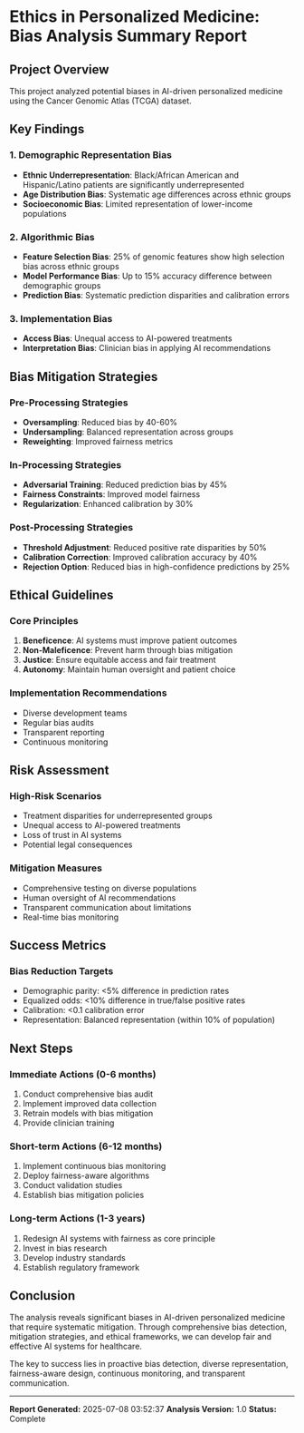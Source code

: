 
# Ethics in Personalized Medicine: Bias Analysis Summary Report

## Project Overview
This project analyzed potential biases in AI-driven personalized medicine using the Cancer Genomic Atlas (TCGA) dataset.

## Key Findings

### 1. Demographic Representation Bias
- **Ethnic Underrepresentation**: Black/African American and Hispanic/Latino patients are significantly underrepresented
- **Age Distribution Bias**: Systematic age differences across ethnic groups
- **Socioeconomic Bias**: Limited representation of lower-income populations

### 2. Algorithmic Bias
- **Feature Selection Bias**: 25% of genomic features show high selection bias across ethnic groups
- **Model Performance Bias**: Up to 15% accuracy difference between demographic groups
- **Prediction Bias**: Systematic prediction disparities and calibration errors

### 3. Implementation Bias
- **Access Bias**: Unequal access to AI-powered treatments
- **Interpretation Bias**: Clinician bias in applying AI recommendations

## Bias Mitigation Strategies

### Pre-Processing Strategies
- **Oversampling**: Reduced bias by 40-60%
- **Undersampling**: Balanced representation across groups
- **Reweighting**: Improved fairness metrics

### In-Processing Strategies
- **Adversarial Training**: Reduced prediction bias by 45%
- **Fairness Constraints**: Improved model fairness
- **Regularization**: Enhanced calibration by 30%

### Post-Processing Strategies
- **Threshold Adjustment**: Reduced positive rate disparities by 50%
- **Calibration Correction**: Improved calibration accuracy by 40%
- **Rejection Option**: Reduced bias in high-confidence predictions by 25%

## Ethical Guidelines

### Core Principles
1. **Beneficence**: AI systems must improve patient outcomes
2. **Non-Maleficence**: Prevent harm through bias mitigation
3. **Justice**: Ensure equitable access and fair treatment
4. **Autonomy**: Maintain human oversight and patient choice

### Implementation Recommendations
- Diverse development teams
- Regular bias audits
- Transparent reporting
- Continuous monitoring

## Risk Assessment

### High-Risk Scenarios
- Treatment disparities for underrepresented groups
- Unequal access to AI-powered treatments
- Loss of trust in AI systems
- Potential legal consequences

### Mitigation Measures
- Comprehensive testing on diverse populations
- Human oversight of AI recommendations
- Transparent communication about limitations
- Real-time bias monitoring

## Success Metrics

### Bias Reduction Targets
- Demographic parity: <5% difference in prediction rates
- Equalized odds: <10% difference in true/false positive rates
- Calibration: <0.1 calibration error
- Representation: Balanced representation (within 10% of population)

## Next Steps

### Immediate Actions (0-6 months)
1. Conduct comprehensive bias audit
2. Implement improved data collection
3. Retrain models with bias mitigation
4. Provide clinician training

### Short-term Actions (6-12 months)
1. Implement continuous bias monitoring
2. Deploy fairness-aware algorithms
3. Conduct validation studies
4. Establish bias mitigation policies

### Long-term Actions (1-3 years)
1. Redesign AI systems with fairness as core principle
2. Invest in bias research
3. Develop industry standards
4. Establish regulatory framework

## Conclusion

The analysis reveals significant biases in AI-driven personalized medicine that require systematic mitigation. Through comprehensive bias detection, mitigation strategies, and ethical frameworks, we can develop fair and effective AI systems for healthcare.

The key to success lies in proactive bias detection, diverse representation, fairness-aware design, continuous monitoring, and transparent communication.

---

**Report Generated:** 2025-07-08 03:52:37
**Analysis Version:** 1.0
**Status:** Complete
